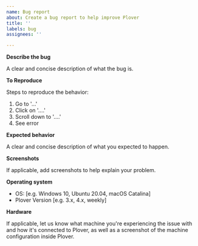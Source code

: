 ```yaml
---
name: Bug report
about: Create a bug report to help improve Plover
title: ''
labels: bug
assignees: ''

---
```


**Describe the bug**

A clear and concise description of what the bug is.

**To Reproduce**

Steps to reproduce the behavior:

1. Go to '...'
2. Click on '....'
3. Scroll down to '....'
4. See error

**Expected behavior**

A clear and concise description of what you expected to happen.

**Screenshots**

If applicable, add screenshots to help explain your problem.

**Operating system**

 - OS: [e.g. Windows 10, Ubuntu 20.04, macOS Catalina]
 - Plover Version [e.g. 3.x, 4.x, weekly]

**Hardware**

If applicable, let us know what machine you're experiencing the issue with and how it's connected to Plover, as well as a screenshot of the machine configuration inside Plover.
